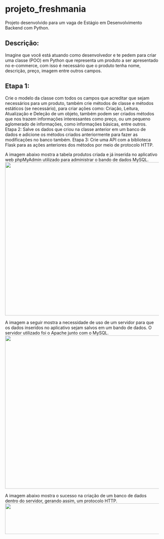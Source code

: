 # projeto_freshmania

Projeto desenvolvido para um vaga de Estágio em Desenvolvimento Backend com Python.

<h2>Descrição:</h2>
Imagine que você está atuando como desenvolvedor e te pedem para criar uma classe (POO) em Python que representa um produto a ser apresentado no e-commerce, com isso é necessário que o produto tenha nome, descrição, preço, imagem entre outros campos.

<h2>Etapa 1:</h2>
Crie o modelo da classe com todos os campos que acreditar que sejam necessários para um produto, também crie métodos de classe e métodos estáticos (se necessário), para criar ações como: Criação, Leitura, Atualização e Deleção de um objeto, também podem ser criados métodos que nos trazem informações interessantes como preço, ou um pequeno aglomerado de informações, como informações básicas, entre outros.

</h2>Etapa 2:</h2>
Salve os dados que criou na classe anterior em um banco de dados e adicione os métodos criados anteriormente para fazer as modificações no banco também.

</h2>Etapa 3:</h2>
Crie uma API com a biblioteca Flask para as ações anteriores dos métodos por meio de protocolo HTTP.

A imagem abaixo mostra a tabela produtos criada e já inserida no aplicativo web phpMyAdmin utilizado para administrar o bando de dados MySQL.
<img src="https://github.com/biancadizio/projeto_freshmania/blob/main/img1.jpg?raw=true" height="500" width="1100">

A imagem a seguir mostra a necessidade de uso de um servidor para que os dados inseridos no aplicativo sejam salvos em um bando de dados. O servidor utilizado foi o Apache junto com o MySQL.
<img src="https://github.com/biancadizio/projeto_freshmania/blob/main/img2.jpg?raw=true" height="500" width="1100">


A imagem abaixo mostra o sucesso na criação de um banco de dados dentro do servidor, gerando assim, um protocolo HTTP.
<img src="https://github.com/biancadizio/projeto_freshmania/blob/main/img3.jpg?raw=true" height="100" width="1100">
